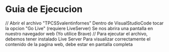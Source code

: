 # Guia de Ejecucion 
// Abrir el archivo "TPCSSvalentinfornes" Dentro de VisualStudioCode tocar la opcion "Go Live" (requiere LiveServer) Se nos abrira una pantalla en nuestro navegador web (Yo utilice Brave)
// Para ejecutar el archivo, debemos tener instalado Live Server Para visualizar correctamente el contenido de la pagina web, debe estar en pantalla completa
